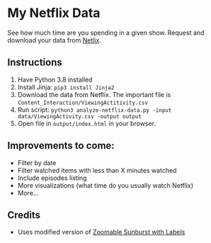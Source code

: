 # My Netflix Data

See how much time are you spending in a given show.
Request and download your data from [Netlix](https://www.netflix.com/account/getmyinfo).

## Instructions

1. Have Python 3.8 installed
2. Install Jinja: ```pip3 install Jinja2```
3. Download the data from Netflix. The important file is ```Content_Interaction/ViewingActitivity.csv```
4. Run script: ```python3 analyze-netflix-data.py -input data/ViewingActivity.csv -output output```
5. Open file in ```output/index.html``` in your browser.

## Improvements to come:
- Filter by date
- Filter watched items with less than X minutes watched
- Include episodes listing
- More visualizations (what time do you usually watch Netflix)
- More...

## Credits
- Uses modified version of [Zoomable Sunburst with Labels](https://bl.ocks.org/vasturiano/12da9071095fbd4df434e60d52d2d58d)